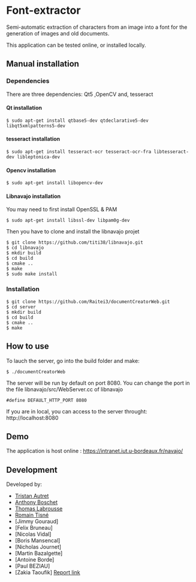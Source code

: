 # Font-extractor

Semi-automatic extraction of characters from an image into a font for the generation of images and old documents.

This application can be tested online, or installed locally.


## Manual installation
### Dependencies
There are three dependencies: Qt5 ,OpenCV and, tesseract

#### Qt installation

```
$ sudo apt-get install qtbase5-dev qtdeclarative5-dev libqt5xmlpatterns5-dev
```
#### tesseract installation
```
$ sudo apt-get install tesseract-ocr tesseract-ocr-fra libtesseract-dev libleptonica-dev
```
#### Opencv installation
```
$ sudo apt-get install libopencv-dev
```
#### Libnavajo installation
 You may need to first install OpenSSL & PAM
```
$ sudo apt-get install libssl-dev libpam0g-dev
```
Then you have to clone and install the libnavajo projet
```
$ git clone https://github.com/titi38/libnavajo.git
$ cd libnavajo
$ mkdir build
$ cd build
$ cmake ..
$ make
$ sudo make install
```
### Installation
```
$ git clone https://github.com/Raitei3/documentCreatorWeb.git
$ cd server
$ mkdir build
$ cd build
$ cmake ..
$ make
```


## How to use
To lauch the server, go into the build folder and make:
```    
$ ./documentCreatorWeb
```
The server will be run by default on port 8080.
You can change the port in the file libnavajo/src/WebServer.cc of libnavajo

```#define DEFAULT_HTTP_PORT 8080```

If you are in local, you can access to the server throught: http://localhost:8080

## Demo
The application is host online :
    https://intranet.iut.u-bordeaux.fr/navajo/


## Development
Developed by:
* [Tristan Autret](https://github.com/tautret)
* [Anthony Boschet](https://github.com/aboschet)
* [Thomas Labrousse](https://github.com/Shqrk)
* [Romain Tisné](https://github.com/rtisne)
* [Jimmy Gouraud]
* [Felix Bruneau]
* [Nicolas Vidal]
* [Boris Mansencal]
* [Nicholas Journet]
* [Martin Bazalgette]
* [Antoine Borde]
* [Paul BEZIAU]
* [Zakia Taoufik]
[Report link]()
